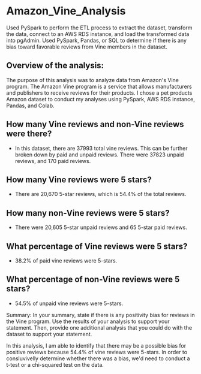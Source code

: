 # Amazon_Vine_Analysis
Used PySpark to perform the ETL process to extract the dataset, transform the data, connect to an AWS RDS instance, and load the transformed data into pgAdmin. Used PySpark, Pandas, or SQL to determine if there is any bias toward favorable reviews from Vine members in the dataset.

## Overview of the analysis: 

The purpose of this analysis was to analyze data from Amazon's Vine program. The Amazon Vine program is a service that allows manufacturers and publishers to receive reviews for their products. I chose a pet products Amazon dataset to conduct my analyses using PySpark, AWS RDS instance, Pandas, and Colab. 

## How many Vine reviews and non-Vine reviews were there?

- In this dataset, there are 37993 total vine reviews. This can be further broken down by paid and unpaid reviews. There were 37823 unpaid reviews, and 170 paid reviews. 

## How many Vine reviews were 5 stars? 

- There are 20,670 5-star reviews, which is 54.4% of the total reviews.

## How many non-Vine reviews were 5 stars?

- There were 20,605 5-star unpaid reviews and 65 5-star paid reviews.

## What percentage of Vine reviews were 5 stars? 

- 38.2% of paid vine reviews were 5-stars. 

## What percentage of non-Vine reviews were 5 stars?

- 54.5% of unpaid vine reviews were 5-stars. 

Summary: In your summary, state if there is any positivity bias for reviews in the Vine program. Use the results of your analysis to support your statement. Then, provide one additional analysis that you could do with the dataset to support your statement.

In this analysis, I am able to identify that there may be a possible bias for positive reviews because 54.4% of vine reviews were 5-stars. In order to consluvivelly determine whether there was a bias, we'd need to conduct a t-test or a chi-squared test on the data. 
